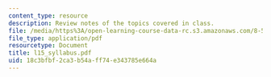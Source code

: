 ```yaml
---
content_type: resource
description: Review notes of the topics covered in class.
file: /media/https%3A/open-learning-course-data-rc.s3.amazonaws.com/8-591j-systems-biology-fall-2004/18c3bfbf2ca3b54aff74e343785e664a_l15_syllabus.pdf
file_type: application/pdf
resourcetype: Document
title: l15_syllabus.pdf
uid: 18c3bfbf-2ca3-b54a-ff74-e343785e664a
---
```

